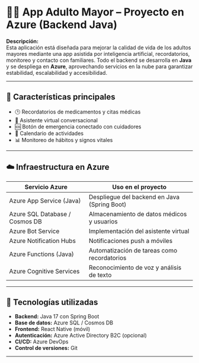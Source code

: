 # 👵👴 App Adulto Mayor – Proyecto en Azure (Backend Java)

**Descripción:**  
Esta aplicación está diseñada para mejorar la calidad de vida de los adultos mayores mediante una app asistida por inteligencia artificial, recordatorios, monitoreo y contacto con familiares. Todo el backend se desarrolla en **Java** y se despliega en **Azure**, aprovechando servicios en la nube para garantizar estabilidad, escalabilidad y accesibilidad.

---

## 🧩 Características principales

- 🕒 Recordatorios de medicamentos y citas médicas
- 💬 Asistente virtual conversacional
- 🆘 Botón de emergencia conectado con cuidadores
- 📅 Calendario de actividades
- 📊 Monitoreo de hábitos y signos vitales

---

## ☁️ Infraestructura en Azure

| Servicio Azure               | Uso en el proyecto                                 |
|-----------------------------|----------------------------------------------------|
| Azure App Service (Java)    | Despliegue del backend en Java (Spring Boot)       |
| Azure SQL Database / Cosmos DB | Almacenamiento de datos médicos y usuarios     |
| Azure Bot Service           | Implementación del asistente virtual               |
| Azure Notification Hubs     | Notificaciones push a móviles                      |
| Azure Functions (Java)      | Automatización de tareas como recordatorios        |
| Azure Cognitive Services    | Reconocimiento de voz y análisis de texto          |

---

## 🔧 Tecnologías utilizadas

- **Backend:** Java 17 con Spring Boot  
- **Base de datos:** Azure SQL / Cosmos DB  
- **Frontend:** React Native (móvil)  
- **Autenticación:** Azure Active Directory B2C (opcional)  
- **CI/CD:** Azure DevOps  
- **Control de versiones:** Git

---
